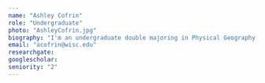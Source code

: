 ```yaml
---
name: "Ashley Cofrin"
role: "Undergraduate"
photo: "AshleyCofrin.jpg"
biography: "I'm an undergraduate double majoring in Physical Geography, and Community Environmental Sociology, with a certificate in Environmental Studies. I am currently working on understanding the seasonality of the Younger Dryas through climate simulations. I also help out with sampling sediment cores in the lab. "
email: "acofrin@wisc.edu"
researchgate: 
googlescholar: 
seniority: "2"
---
```


